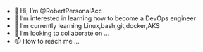 - 👋 Hi, I’m @RobertPersonalAcc
- 👀 I’m interested in learning how to become a DevOps engineer
- 🌱 I’m currently learning Linux,bash,git,docker,AKS
- 💞️ I’m looking to collaborate on ...
- 📫 How to reach me ...

<!---
RobertPersonalAcc/RobertPersonalAcc is a ✨ special ✨ repository because its `README.md` (this file) appears on your GitHub profile.
You can click the Preview link to take a look at your changes.
--->

